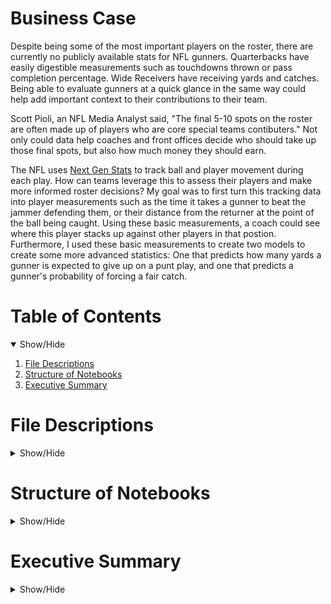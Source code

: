 # Business Case
Despite being some of the most important players on the roster, there are currently no publicly available stats for NFL gunners. Quarterbacks have easily digestible measurements such as touchdowns thrown or pass completion percentage. Wide Receivers have receiving yards and catches. Being able to evaluate gunners at a quick glance in the same way could help add important context to their contributions to their team.

Scott Pioli, an NFL Media Analyst said, "The final 5-10 spots on the roster are often made up of players who are core special teams contibuters." Not only could data help coaches and front offices decide who should take up those final spots, but also how much money they should earn.

The NFL uses [Next Gen Stats](https://operations.nfl.com/gameday/technology/nfl-next-gen-stats/) to track ball and player movement during each play. How can teams leverage this to assess their players and make more informed roster decisions? My goal was to first turn this tracking data into player measurements such as the time it takes a gunner to beat the jammer defending them, or their distance from the returner at the point of the ball being caught. Using these basic measurements, a coach could see where this player stacks up against other players in that postion. Furthermore, I used these basic measurements to create two models to create some more advanced statistics: One that predicts how many yards a gunner is expected to give up on a punt play, and one that predicts a gunner's probability of forcing a fair catch.

# Table of Contents
<details open>
  <summary> Show/Hide</summary>
  
  1. [File Descriptions](https://github.com/huntermhopkins/data-analysis-projects/blob/main/Gunner%20Evaluation/README.md#file-descriptions)
  2. [Structure of Notebooks](https://github.com/huntermhopkins/data-analysis-projects/blob/main/Gunner%20Evaluation/README.md#structure-of-notebooks)
  3. [Executive Summary](https://github.com/huntermhopkins/data-analysis-projects/blob/main/Gunner%20Evaluation/README.md#executive-summary)
  
</details>

# File Descriptions
<details>
  <summary> Show/Hide</summary>
  
</details>

# Structure of Notebooks
<details>
  <summary> Show/Hide</summary>
  
</details>

# Executive Summary
<details>
  <summary> Show/Hide</summary>
  
</details>
